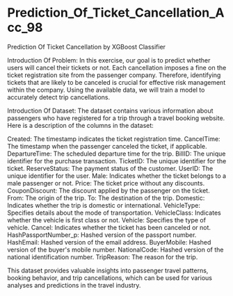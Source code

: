 # Prediction_Of_Ticket_Cancellation_Acc_98
Prediction Of Ticket Cancellation by XGBoost Classifier

Introduction Of Problem:
In this exercise, our goal is to predict whether users will cancel their tickets or not. Each cancellation imposes a fine on the ticket registration site from the passenger company. Therefore, identifying tickets that are likely to be canceled is crucial for effective risk management within the company. Using the available data, we will train a model to accurately detect trip cancellations.

Introduction Of Dataset:
The dataset contains various information about passengers who have registered for a trip through a travel booking website. Here is a description of the columns in the dataset:

Created: The timestamp indicates the ticket registration time.
CancelTime: The timestamp when the passenger canceled the ticket, if applicable.
DepartureTime: The scheduled departure time for the trip.
BillID: The unique identifier for the purchase transaction.
TicketID: The unique identifier for the ticket.
ReserveStatus: The payment status of the customer.
UserID: The unique identifier for the user.
Male: Indicates whether the ticket belongs to a male passenger or not.
Price: The ticket price without any discounts.
CouponDiscount: The discount applied by the passenger on the ticket.
From: The origin of the trip.
To: The destination of the trip.
Domestic: Indicates whether the trip is domestic or international.
VehicleType: Specifies details about the mode of transportation.
VehicleClass: Indicates whether the vehicle is first class or not.
Vehicle: Specifies the type of vehicle.
Cancel: Indicates whether the ticket has been canceled or not.
HashPassportNumber_p: Hashed version of the passport number.
HashEmail: Hashed version of the email address.
BuyerMobile: Hashed version of the buyer's mobile number.
NationalCode: Hashed version of the national identification number.
TripReason: The reason for the trip.

This dataset provides valuable insights into passenger travel patterns, booking behavior, and trip cancellations, which can be used for various analyses and predictions in the travel industry.

